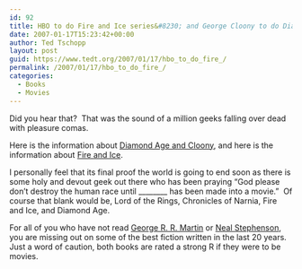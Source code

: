 ```yaml
---
id: 92
title: HBO to do Fire and Ice series&#8230; and George Cloony to do Diamond Age
date: 2007-01-17T15:23:42+00:00
author: Ted Tschopp
layout: post
guid: https://www.tedt.org/2007/01/17/hbo_to_do_fire_/
permalink: /2007/01/17/hbo_to_do_fire_/
categories:
  - Books
  - Movies
---
```

Did you hear that?&nbsp; That was the sound of a million geeks falling over dead with pleasure comas.

Here is the information about [Diamond Age and Cloony](http://www.scifi.com/scifiwire/index.php?category=0&id=39447), and here is the information about [Fire and Ice](http://www.variety.com/article/VR1117957532.html?categoryid=14&cs=1). 

I personally feel that its final proof the world is going to end soon as there is some holy and devout geek out there who has been praying “God please don’t destroy the human race until \___\_____ has been made into a movie.”&nbsp; Of course that blank would be, Lord of the Rings, Chronicles of Narnia, Fire and Ice, and Diamond Age.

For all of you who have not read [George R. R. Martin](http://www.amazon.com/Game-Thrones-Song-Fire-Book/dp/0553588486/) or [Neal Stephenson](http://www.amazon.com/Diamond-Age-Illustrated-Primer-Spectra/dp/0553380966/), you are missing out on some of the best fiction written in the last 20 years.&nbsp; Just a word of caution, both books are rated a strong R if they were to be movies.